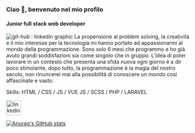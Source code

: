 ### Ciao 👋, benvenuto nel mio profilo 
#### Junior full stack web developer 
![git-hub : linkedin graphic](https://github.com/GiulianoBlas/GiulianoBlas/assets/128847664/a09a7a9c-b8ae-4dc5-a515-c9f090ca3487)
La propensione al problem solving, la creatività e il mio interesse per la tecnologia mi hanno portato ad appassionarmi al mondo della programmazione. Sono solo 6 mesi che programmo e ho giá avuto grandi soddisfazioni sia come singolo che in gruppo. L'idea di poter lavorare in un contesto che presenta una sfida nuova ogni giorno é a dir poco stimolante, dopo tutto, la programmazione é la magia del nostro secolo, non rinuncerei mai alla possibilitá di conoscere un mondo cosi affascinate e vasto.  

Skills: HTML / CSS / JS / VUE JS / SCSS / PHP / LARAVEL



[<img src='https://cdn.jsdelivr.net/npm/simple-icons@3.0.1/icons/linkedin.svg' alt='linkedin' height='40'>](https://www.linkedin.com/in/www.linkedin.com/in/giuliano-blas-developer/)  



[![Anurag's GitHub stats](https://github-readme-stats.vercel.app/api?username=GiulianoBlas)](https://github.com/anuraghazra/github-readme-stats)
